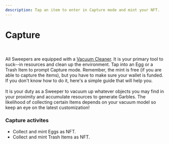 ```yaml
---
description: Tap an item to enter in Capture mode and mint your NFT.
---
```


# Capture

<figure><img src="../../.gitbook/assets/capture.png" alt=""><figcaption></figcaption></figure>

\
All Sweepers are equipped with a [Vacuum Cleaner](../resources/equipment/vacuum-cleaner.md). It is your primary tool to suck--in resources and clean up the environment. Tap into an Egg or a Trash Item to prompt Capture mode. Remember, the mint is free (if you are able to capture the items), but you have to make sure your wallet is funded. If you don't know how to do it, here's a simple guide that will help you. \
\
It is your duty as a Sweeper to vacuum up whatever objects you may find in your proximity and accumulate resources to generate Garbles. The likelihood of collecting certain Items depends on your vacuum model so keep an eye on the latest customization!

### Capture activites

* Collect and mint Eggs as NFT.
* Collect and mint Trash Items as NFT.&#x20;
